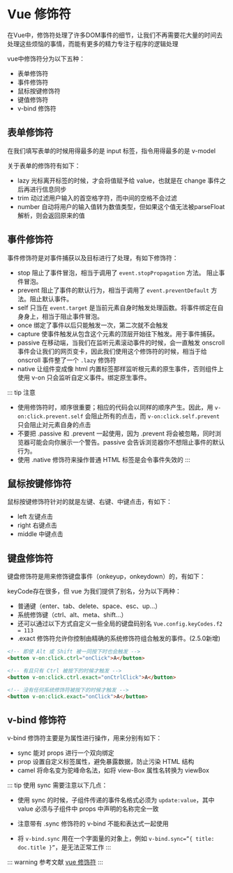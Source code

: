 # Vue 修饰符

在Vue中，修饰符处理了许多DOM事件的细节，让我们不再需要花大量的时间去处理这些烦恼的事情，而能有更多的精力专注于程序的逻辑处理

vue中修饰符分为以下五种：

- 表单修饰符
- 事件修饰符
- 鼠标按键修饰符
- 键值修饰符
- v-bind 修饰符

## 表单修饰符

在我们填写表单的时候用得最多的是 input 标签，指令用得最多的是 v-model

关于表单的修饰符有如下：

- lazy 光标离开标签的时候，才会将值赋予给 value，也就是在 change 事件之后再进行信息同步
- trim 动过滤用户输入的首空格字符，而中间的空格不会过滤
- number 自动将用户的输入值转为数值类型，但如果这个值无法被parseFloat解析，则会返回原来的值

## 事件修饰符

事件修饰符是对事件捕获以及目标进行了处理，有如下修饰符：

- stop 阻止了事件冒泡，相当于调用了 `event.stopPropagation` 方法。 阻止事件冒泡。
- prevent 阻止了事件的默认行为，相当于调用了 `event.preventDefault` 方法。阻止默认事件。
- self 只当在 `event.target` 是当前元素自身时触发处理函数。将事件绑定在自身身上，相当于阻止事件冒泡。
- once 绑定了事件以后只能触发一次，第二次就不会触发
- capture 使事件触发从包含这个元素的顶层开始往下触发。用于事件捕获。
- passive 在移动端，当我们在监听元素滚动事件的时候，会一直触发 onscroll 事件会让我们的网页变卡，因此我们使用这个修饰符的时候，相当于给 onscroll 事件整了一个 `.lazy` 修饰符
- native 让组件变成像 html 内置标签那样监听根元素的原生事件，否则组件上使用 v-on 只会监听自定义事件。绑定原生事件。

::: tip 注意
- 使用修饰符时，顺序很重要；相应的代码会以同样的顺序产生。因此，用 `v-on:click.prevent.self` 会阻止所有的点击，而 `v-on:click.self.prevent` 只会阻止对元素自身的点击
- 不要把 .passive 和 .prevent 一起使用，因为 .prevent 将会被忽略，同时浏览器可能会向你展示一个警告。passive 会告诉浏览器你不想阻止事件的默认行为。
- 使用 .native 修饰符来操作普通 HTML 标签是会令事件失效的
:::

## 鼠标按键修饰符

鼠标按键修饰符针对的就是左键、右键、中键点击，有如下：

- left 左键点击
- right 右键点击
- middle 中键点击

## 键盘修饰符

键盘修饰符是用来修饰键盘事件（onkeyup，onkeydown）的，有如下：

keyCode存在很多，但 vue 为我们提供了别名，分为以下两种：

- 普通键（enter、tab、delete、space、esc、up...）
- 系统修饰键（ctrl、alt、meta、shift...）
- 还可以通过以下方式自定义一些全局的键盘码别名 `Vue.config.keyCodes.f2 = 113`
- .exact 修饰符允许你控制由精确的系统修饰符组合触发的事件。(2.5.0新增)

```html
<!-- 即使 Alt 或 Shift 被一同按下时也会触发 -->
<button v-on:click.ctrl="onClick">A</button>

<!-- 有且只有 Ctrl 被按下的时候才触发 -->
<button v-on:click.ctrl.exact="onCtrlClick">A</button>

<!-- 没有任何系统修饰符被按下的时候才触发 -->
<button v-on:click.exact="onClick">A</button>
```

## v-bind 修饰符

v-bind 修饰符主要是为属性进行操作，用来分别有如下：

- sync 能对 props 进行一个双向绑定
- prop 设置自定义标签属性，避免暴露数据，防止污染 HTML 结构
- camel 将命名变为驼峰命名法，如将 view-Box 属性名转换为 viewBox

::: tip 使用 sync 需要注意以下几点：

- 使用 sync 的时候，子组件传递的事件名格式必须为 `update:value`，其中 value 必须与子组件中 props 中声明的名称完全一致

- 注意带有 .sync 修饰符的 v-bind 不能和表达式一起使用

- 将 `v-bind.sync` 用在一个字面量的对象上，例如 `v-bind.sync=”{ title: doc.title }”`，是无法正常工作
:::

::: warning 参考文献
[vue 修饰符](https://cn.vuejs.org/v2/guide/events.html#%E4%BA%8B%E4%BB%B6%E4%BF%AE%E9%A5%B0%E7%AC%A6)
:::